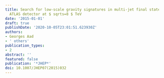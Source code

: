 ```yaml
---
title: Search for low-scale gravity signatures in multi-jet final states with the
  ATLAS detector at $ sqrts=8 $ TeV
date: '2015-01-01'
draft: true
publishDate: '2020-10-05T23:01:51.623930Z'
authors:
- Georges Aad
- ' others'
publication_types:
- 2
abstract: ''
featured: false
publication: '*JHEP*'
doi: 10.1007/JHEP07(2015)032
---
```


